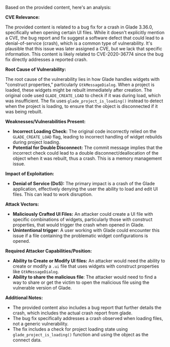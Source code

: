 Based on the provided content, here's an analysis:

**CVE Relevance:**

The provided content is related to a bug fix for a crash in Glade 3.36.0, specifically when opening certain UI files. While it doesn't explicitly mention a CVE, the bug report and fix suggest a software defect that could lead to a denial-of-service (crash), which is a common type of vulnerability. It's plausible that this issue was later assigned a CVE, but we lack that specific information. This content is likely related to CVE-2020-36774 since the bug fix directly addresses a reported crash.

**Root Cause of Vulnerability:**

The root cause of the vulnerability lies in how Glade handles widgets with "construct properties," particularly `GtkMessageDialog`. When a project is loaded, these widgets might be rebuilt immediately after creation. The original code used `GLADE_CREATE_LOAD` to check if it was during load, which was insufficient. The fix uses `glade_project_is_loading()` instead to detect when the project is loading, to ensure that the object is disconnected if it was being rebuilt.

**Weaknesses/Vulnerabilities Present:**

- **Incorrect Loading Check:** The original code incorrectly relied on the `GLADE_CREATE_LOAD` flag, leading to incorrect handling of widget rebuilds during project loading.
- **Potential for Double Disconnect:**  The commit message implies that the incorrect check could lead to a double disconnect/deallocation of the object when it was rebuilt, thus a crash. This is a memory management issue.

**Impact of Exploitation:**

- **Denial of Service (DoS):** The primary impact is a crash of the Glade application, effectively denying the user the ability to load and edit UI files.  This can lead to work disruption.

**Attack Vectors:**

- **Maliciously Crafted UI Files:** An attacker could create a UI file with specific combinations of widgets, particularly those with construct properties, that would trigger the crash when opened in Glade.
- **Unintentional trigger**: A user working with Glade could encounter this issue if a file containing the problematic widget configurations is opened.

**Required Attacker Capabilities/Position:**

- **Ability to Create or Modify UI files:** An attacker would need the ability to create or modify a `.ui` file that uses widgets with construct properties like `GtkMessageDialog`.
- **Ability to share the malicious file**: The attacker would need to find a way to share or get the victim to open the malicious file using the vulnerable version of Glade.

**Additional Notes:**
- The provided content also includes a bug report that further details the crash, which includes the actual crash report from glade.
- The bug fix specifically addresses a crash observed when loading files, not a generic vulnerability.
- The fix includes a check for project loading state using `glade_project_is_loading()` function and using the object as the connect data.